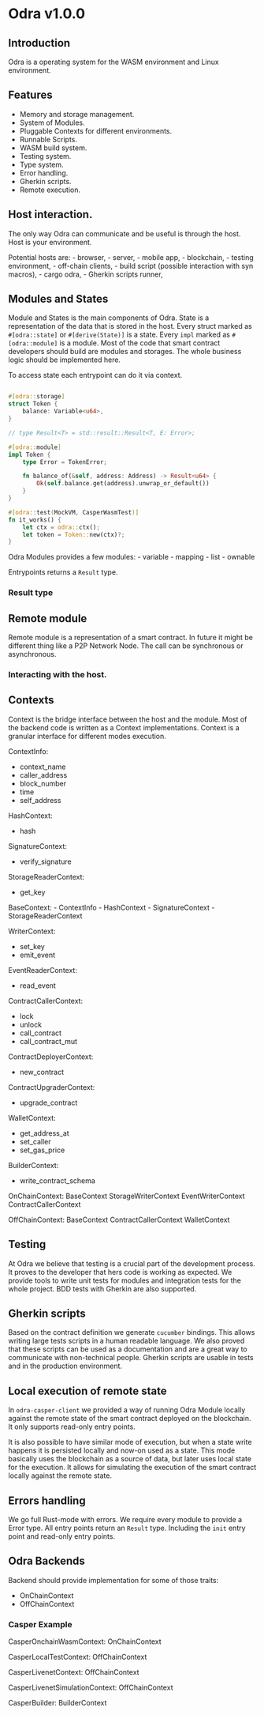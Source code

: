 # Odra v1.0.0

## Introduction
Odra is a operating system for the WASM environment and Linux environment.  

## Features
- Memory and storage management.
- System of Modules.
- Pluggable Contexts for different environments.
- Runnable Scripts.
- WASM build system.
- Testing system.
- Type system.
- Error handling.
- Gherkin scripts.
- Remote execution.

## Host interaction.
The only way Odra can communicate and be useful is through the host.
Host is your environment.

Potential hosts are:
    - browser,
    - server,
    - mobile app,
    - blockchain,
    - testing environment,
    - off-chain clients,
    - build script (possible interaction with syn macros),
    - cargo odra,
    - Gherkin scripts runner,

## Modules and States
Module and States is the main components of Odra.
State is a representation of the data that is stored in the host.
Every struct marked as `#[odra::state]` or `#[derive(State)]` is a state.
Every `impl` marked as `#[odra::module]` is a module.
Most of the code that smart contract developers should build are modules
and storages.
The whole business logic should be implemented here.

To access state each entrypoint can do it via context.
```rust

#[odra::storage]
struct Token {
    balance: Variable<u64>,
}

// type Result<T> = std::result::Result<T, E: Error>;

#[odra::module]
impl Token {
    type Error = TokenError;

    fn balance_of(&self, address: Address) -> Result<u64> {
        Ok(self.balance.get(address).unwrap_or_default())
    }
}

#[odra::test(MockVM, CasperWasmTest)]
fn it_works() {
    let ctx = odra::ctx();
    let token = Token::new(ctx)?;
}
```

Odra Modules provides a few modules:
    - variable
    - mapping
    - list
    - ownable

Entrypoints returns a `Result` type.

### Result type


## Remote module
Remote module is a representation of a smart contract.
In future it might be different thing like a P2P Network Node.
The call can be synchronous or asynchronous.

### Interacting with the host.

## Contexts
Context is the bridge interface between the host and the module.
Most of the backend code is written as a Context implementations.
Context is a granular interface for different modes execution.

ContextInfo:
- context_name
- caller_address
- block_number
- time
- self_address

HashContext:
- hash

SignatureContext:
- verify_signature

StorageReaderContext:
- get_key

BaseContext:
    - ContextInfo
    - HashContext
    - SignatureContext
    - StorageReaderContext

WriterContext:
- set_key
- emit_event

EventReaderContext:
- read_event

ContractCallerContext:
- lock
- unlock
- call_contract
- call_contract_mut

ContractDeployerContext:
- new_contract

ContractUpgraderContext:
- upgrade_contract

WalletContext:
- get_address_at
- set_caller
- set_gas_price

BuilderContext:
- write_contract_schema

OnChainContext:
    BaseContext
    StorageWriterContext
    EventWriterContext
    ContractCallerContext

OffChainContext:
    BaseContext
    ContractCallerContext
    WalletContext

## Testing
At Odra we believe that testing is a crucial part of the development process.
It proves to the developer that hers code is working as expected.
We provide tools to write unit tests for modules and integration tests for
the whole project.
BDD tests with Gherkin are also supported.

## Gherkin scripts
Based on the contract definition we generate `cucumber` bindings.
This allows writing large tests scripts in a human readable language.
We also proved that these scripts can be used as a documentation
and are a great way to communicate with non-technical people.
Gherkin scripts are usable in tests and in the production environment.

## Local execution of remote state
In `odra-casper-client` we provided a way of running Odra Module
locally against the remote state of the smart contract deployed
on the blockchain.
It only supports read-only entry points.

It is also possible to have similar mode of execution, but when
a state write happens it is persisted locally and now-on used as a state.
This mode basically uses the blockchain as a source of data,
but later uses local state for the execution.
It allows for simulating the execution of the smart contract locally
against the remote state.

## Errors handling
We go full Rust-mode with errors.
We require every module to provide a Error type.
All entry points return an `Result` type.
Including the `init` entry point and read-only entry points.

## Odra Backends
Backend should provide implementation for some of those traits:
- OnChainContext
- OffChainContext

### Casper Example
CasperOnchainWasmContext:
    OnChainContext

CasperLocalTestContext:
    OffChainContext

CasperLivenetContext:
    OffChainContext

CasperLivenetSimulationContext:
    OffChainContext

CasperBuilder:
    BuilderContext
